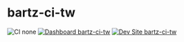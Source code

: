 # bartz-ci-tw

![CI none](https://img.shields.io/badge/ci-none-orange.svg)
[![Dashboard bartz-ci-tw](https://img.shields.io/badge/dashboard-bartz_ci_tw-yellow.svg)](https://dashboard.pantheon.io/sites/31f47f19-66a3-463e-b53a-81f3fbeb0ce1#dev/code)
[![Dev Site bartz-ci-tw](https://img.shields.io/badge/site-bartz_ci_tw-blue.svg)](http://dev-bartz-ci-tw.pantheonsite.io/)